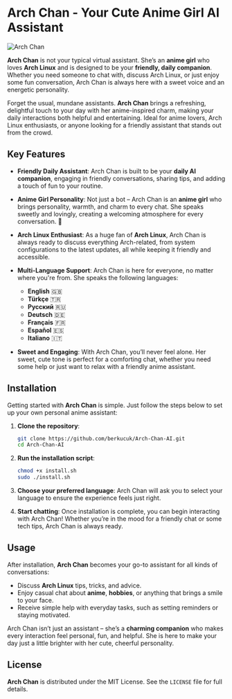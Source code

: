 # Arch Chan - Your Cute Anime Girl AI Assistant
![Arch Chan](https://raw.githubusercontent.com/berkucuk/Arch-Chan-AI/refs/heads/main/icons/arch-chan.png)

**Arch Chan** is not your typical virtual assistant. She’s an **anime girl** who loves **Arch Linux** and is designed to be your **friendly, daily companion**. Whether you need someone to chat with, discuss Arch Linux, or just enjoy some fun conversation, Arch Chan is always here with a sweet voice and an energetic personality.

Forget the usual, mundane assistants. **Arch Chan** brings a refreshing, delightful touch to your day with her anime-inspired charm, making your daily interactions both helpful and entertaining. Ideal for anime lovers, Arch Linux enthusiasts, or anyone looking for a friendly assistant that stands out from the crowd.

## Key Features

- **Friendly Daily Assistant**: Arch Chan is built to be your **daily AI companion**, engaging in friendly conversations, sharing tips, and adding a touch of fun to your routine.

- **Anime Girl Personality**: Not just a bot – Arch Chan is an **anime girl** who brings personality, warmth, and charm to every chat. She speaks sweetly and lovingly, creating a welcoming atmosphere for every conversation. 🌸

- **Arch Linux Enthusiast**: As a huge fan of **Arch Linux**, Arch Chan is always ready to discuss everything Arch-related, from system configurations to the latest updates, all while keeping it friendly and accessible.

- **Multi-Language Support**: Arch Chan is here for everyone, no matter where you're from. She speaks the following languages:
    - **English** 🇬🇧
    - **Türkçe** 🇹🇷
    - **Русский** 🇷🇺
    - **Deutsch** 🇩🇪
    - **Français** 🇫🇷
    - **Español** 🇪🇸
    - **Italiano** 🇮🇹

- **Sweet and Engaging**: With Arch Chan, you’ll never feel alone. Her sweet, cute tone is perfect for a comforting chat, whether you need some help or just want to relax with a friendly anime assistant.

## Installation

Getting started with **Arch Chan** is simple. Just follow the steps below to set up your own personal anime assistant:

1. **Clone the repository**:
    ```bash
    git clone https://github.com/berkucuk/Arch-Chan-AI.git
    cd Arch-Chan-AI
    ```

2. **Run the installation script**:
    ```bash
    chmod +x install.sh
    sudo ./install.sh
    ```

3. **Choose your preferred language**: Arch Chan will ask you to select your language to ensure the experience feels just right.

4. **Start chatting**: Once installation is complete, you can begin interacting with Arch Chan! Whether you’re in the mood for a friendly chat or some tech tips, Arch Chan is always ready.

## Usage

After installation, **Arch Chan** becomes your go-to assistant for all kinds of conversations:

- Discuss **Arch Linux** tips, tricks, and advice.
- Enjoy casual chat about **anime**, **hobbies**, or anything that brings a smile to your face.
- Receive simple help with everyday tasks, such as setting reminders or staying motivated.

Arch Chan isn’t just an assistant – she’s a **charming companion** who makes every interaction feel personal, fun, and helpful. She is here to make your day just a little brighter with her cute, cheerful personality.

## License

**Arch Chan** is distributed under the MIT License. See the `LICENSE` file for full details.
